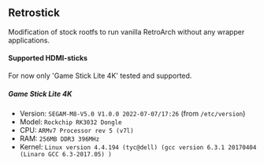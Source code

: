 ## Retrostick

Modification of stock rootfs to run vanilla RetroArch without any wrapper applications.

#### Supported HDMI-sticks

For now only 'Game Stick Lite 4K' tested and supported.

##### Game Stick Lite 4K
* Version: `SEGAM-M8-V5.0 V1.0.0 2022-07-07/17:26` (from `/etc/version`)
* Model: `Rockchip RK3032 Dongle`
* CPU: `ARMv7 Processor rev 5 (v7l)`
* RAM: `256MB DDR3 396MHz`
* Kernel: `Linux version 4.4.194 (tyc@dell) (gcc version 6.3.1 20170404 (Linaro GCC 6.3-2017.05) )`
